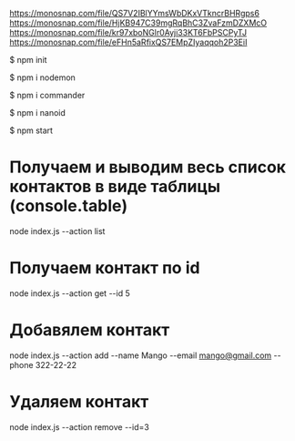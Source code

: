 https://monosnap.com/file/QS7V2IBlYYmsWbDKxVTkncrBHRgps6
https://monosnap.com/file/HjKB947C39mgRqBhC3ZvaFzmDZXMcO
https://monosnap.com/file/kr97xboNGlr0Ayji33KT6FbPSCPyTJ
https://monosnap.com/file/eFHn5aRfixQS7EMpZIyaqqoh2P3EiI

$ npm init

$ npm i nodemon

$ npm i commander

$ npm i nanoid

$ npm start

# Получаем и выводим весь список контактов в виде таблицы (console.table)

node index.js --action list

# Получаем контакт по id

node index.js --action get --id 5

# Добавялем контакт

node index.js --action add --name Mango --email mango@gmail.com --phone 322-22-22

# Удаляем контакт

node index.js --action remove --id=3
